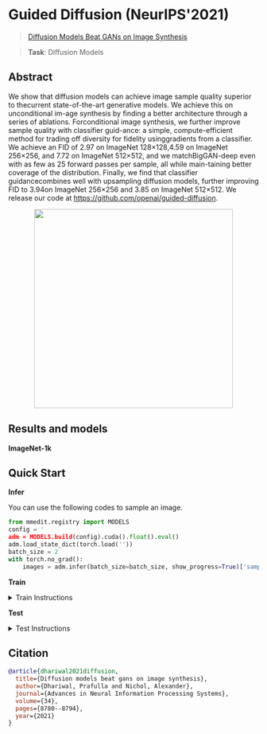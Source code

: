 # Guided Diffusion (NeurIPS'2021)

> [Diffusion Models Beat GANs on Image Synthesis](https://arxiv.org/pdf/2105.05233.pdf)

> **Task**: Diffusion Models

<!-- [ALGORITHM] -->

## Abstract

<!-- [ABSTRACT] -->
We show that diffusion models can achieve image sample quality superior to thecurrent state-of-the-art generative models. We achieve this on unconditional im-age synthesis by finding a better architecture through a series of ablations.  Forconditional image synthesis, we further improve sample quality with classifier guid-ance: a simple, compute-efficient method for trading off diversity for fidelity usinggradients from a classifier.  We achieve an FID of 2.97 on ImageNet 128×128,4.59 on ImageNet 256×256,  and 7.72 on ImageNet 512×512,  and we matchBigGAN-deep even with as few as 25 forward passes per sample, all while main-taining better coverage of the distribution. Finally, we find that classifier guidancecombines well with upsampling diffusion models, further improving FID to 3.94on ImageNet 256×256 and 3.85 on ImageNet 512×512. We release our code at https://github.com/openai/guided-diffusion.

<!-- [IMAGE] -->

<div align=center >
 <img src="https://user-images.githubusercontent.com/22982797/195326738-dc132051-fbb8-4dc1-b9a7-65c1d3ec57f4.png" width="400"/>
</div >

## Results and models

**ImageNet-1k**


## Quick Start

**Infer**

You can use the following codes to sample an image.
```python
from mmedit.registry import MODELS
config = '
adm = MODELS.build(config).cuda().float().eval()
adm.load_state_dict(torch.load(''))
batch_size = 2
with torch.no_grad():
    images = adm.infer(batch_size=batch_size, show_progress=True)['samples']
```

**Train**

<details>
<summary>Train Instructions</summary>

You can use the following commands to train a model with cpu or single/multiple GPUs.

```shell
# cpu train
CUDA_VISIBLE_DEVICES=-1 python tools/train.py configs/guided_diffusion/adm-u_8xb32_imagenet-64x64.py

# single-gpu train
python tools/train.py configs/guided_diffusion/adm-u_8xb32_imagenet-64x64.py

# multi-gpu train
./tools/dist_train.sh configs/guided_diffusion/adm-u_8xb32_imagenet-64x64.py 8
```

For more details, you can refer to **Train a model** part in [train_test.md](/docs/en/user_guides/train_test.md#Train-a-model-in-MMEditing).

</details>

**Test**

<details>
<summary>Test Instructions</summary>

You can use the following commands to test a model with cpu or single/multiple GPUs.

```shell
# cpu test
CUDA_VISIBLE_DEVICES=-1 python tools/test.py configs/guided_diffusion/adm-u_8xb32_imagenet-64x64.py

# single-gpu test
python tools/test.py configs/guided_diffusion/adm-u_8xb32_imagenet-512x512.py

# multi-gpu test
./tools/dist_test.sh configs/guided_diffusion/adm-u_ddim250_8xb32_imagenet-512x512.py
```

For more details, you can refer to **Test a pre-trained model** part in [train_test.md](/docs/en/user_guides/train_test.md#Test-a-pre-trained-model-in-MMEditing).

</details>


## Citation

```bibtex
@article{dhariwal2021diffusion,
  title={Diffusion models beat gans on image synthesis},
  author={Dhariwal, Prafulla and Nichol, Alexander},
  journal={Advances in Neural Information Processing Systems},
  volume={34},
  pages={8780--8794},
  year={2021}
}
```
